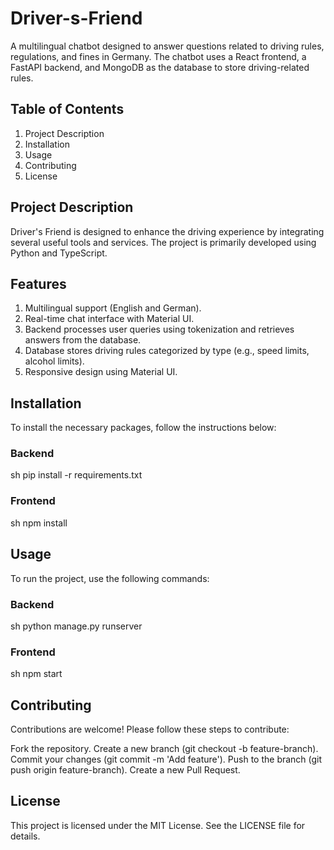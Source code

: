 # Driver-s-Friend
A multilingual chatbot designed to answer questions related to driving rules, regulations, and fines in Germany. The chatbot uses a React frontend, a FastAPI backend, and MongoDB as the database to store driving-related rules.

## Table of Contents
1) Project Description
2) Installation
3) Usage
4) Contributing
5) License
## Project Description
Driver's Friend is designed to enhance the driving experience by integrating several useful tools and services. The project is primarily developed using Python and TypeScript.

## Features
1) Multilingual support (English and German).
2) Real-time chat interface with Material UI.
3) Backend processes user queries using tokenization and retrieves answers from the database.
4) Database stores driving rules categorized by type (e.g., speed limits, alcohol limits).
5) Responsive design using Material UI.

## Installation
To install the necessary packages, follow the instructions below:

### Backend
sh
pip install -r requirements.txt
### Frontend
sh
npm install
## Usage
To run the project, use the following commands:

### Backend
sh
python manage.py runserver
### Frontend
sh
npm start
## Contributing
Contributions are welcome! Please follow these steps to contribute:

Fork the repository.
Create a new branch (git checkout -b feature-branch).
Commit your changes (git commit -m 'Add feature').
Push to the branch (git push origin feature-branch).
Create a new Pull Request.
## License
This project is licensed under the MIT License. See the LICENSE file for details.
